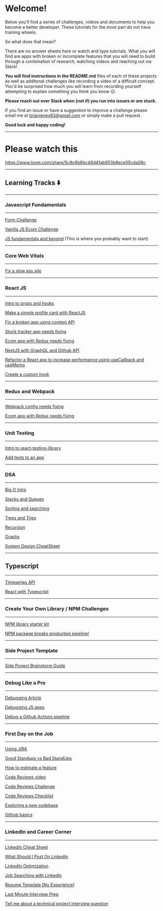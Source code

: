# Welcome!

Below you'll find a series of challenges, videos and documents to help you become a better developer. These tutorials for the most part do not have training wheels.

So what does that mean?

There are no answer sheets here or watch and type tutorials. What you will find are apps with broken or incomplete features that you will need to build through a combination of research, watching videos and reaching out via Slack!

**You will find instructions in the README.md** files of each of these projects as well as additonal challenges like recording a video of a difficult concept. You'd be surprised how much you will learn from recording yourself attempting to explain something you think you know 😉.

**Please reach out over Slack when (not if) you run into issues or are stuck.**

If you find an issue or have a suggestion to improve a challenge please email me at brianjeney83@gmail.com or simply make a pull request.

**Good luck and happy coding!**

---

# Please watch this

https://www.loom.com/share/5c8c6b6bc48d41ab953b8ece05cda08c

---

## Learning Tracks ⬇️

---

### Javascript Fundamentals

---

[Form Challenge](https://docs.google.com/document/d/1jXUFr1fOmlnTAkKBabuawyeCoWz0MWCh-vXkgP3gA-Q/edit?usp=sharing)

[Vanilla JS Ecom Challenge](https://docs.google.com/document/d/1gchMW_M0xg8jwJJVL71I1H2IQMghuvvZgiKy9ssrSqg/edit?usp=sharing)

[JS fundamentals and beyond](https://github.com/CodeCoachJS/main_course) (This is where you probably want to start)

---

### Core Web Vitals

---

[Fix a slow ass site](https://github.com/CodeCoachJS/js_pro_slow_ass_site)

---

### React JS

---

[Intro to props and hooks](https://github.com/CodeCoachJS/react_pro_form)

[Make a simple profile card with ReactJS](https://github.com/CodeCoachJS/js_pro_profile_cards)

[Fix a broken app using context API](https://github.com/CodeCoachJS/react_fix_me)

[Stock tracker app needs fixing](https://github.com/CodeCoachJS/stock_app)

[Ecom app with Redux needs fixing](https://github.com/CodeCoachJS/shopping_cart_with_redux)

[NextJS with GraphQL and Github API](https://github.com/CodeCoachJS/js_pro_next_js_graphql)

[Refactor a React app to increase performance using useCallback and useMemo](https://github.com/CodeCoachJS/js_pro_refactor_me)

[Create a custom hook](https://github.com/CodeCoachJS/js_pro_custom_hooks)

---

### Redux and Webpack

---

[Webpack config needs fixing](https://github.com/CodeCoachJS/js_pro_webpack_intro)

[Ecom app with Redux needs fixing](https://github.com/CodeCoachJS/shopping_cart_with_redux)

---

### Unit Testing

---

[Intro to react-testing-library](https://github.com/CodeCoachJS/js_pro_react_testing_intro)

[Add tests to an app](https://github.com/CodeCoachJS/user_table_needs_tests)

---

### DSA

---

[Big O Intro](https://github.com/CodeCoachJS/main_course/tree/master/src/big_o)

[Stacks and Queues](https://github.com/CodeCoachJS/main_course/tree/master/src/stacks_and_queues)

[Sorting and searching](https://github.com/CodeCoachJS/main_course/tree/master/src/sorting_searching_algos)

[Trees and Tries](https://github.com/CodeCoachJS/main_course/tree/master/src/trees_and_tries)

[Recursion](https://github.com/CodeCoachJS/main_course/tree/master/src/recursion)

[Graphs](https://github.com/CodeCoachJS/main_course/tree/master/src/graphs)

[System Design CheatSheet](https://docs.google.com/document/d/1K72XQTCx9fHlweCwjYzK4IgQUmkarqqu_crQ3JrNnDg/edit?usp=sharing)

---

## Typescript

---

[Timeseries API](https://github.com/CodeCoachJS/js_pro_backend_timeseries_app.git)

[React with Typescript](https://github.com/CodeCoachJS/js_pro_e-com_with_typescript)

---

### Create Your Own Library / NPM Challenges

---

[NPM library starter kit](https://github.com/CodeCoachJS/js_pro_npm_library)

[NPM package breaks production pipeline!](https://github.com/CodeCoachJS/js_pro_npm_front_end_app/tree/npm_gone_wrong)

---

### Side Project Template

---

[Side Project Brainstorm Guide](https://docs.google.com/document/d/1H508NN2HCnnKmkRMgCg3pj_mXr3i8x3Np0jS6w4xzCs/edit?usp=sharing)

---

### Debug Like a Pro

---

[Debugging Article](https://docs.google.com/document/d/1SzJDWSYoct13JdcHPbtx90Cs1aJ4C1SmNXcXUHQs6zU/edit?usp=sharing)

[Debugging JS apps](https://www.loom.com/share/e1fd3ef1d934408893eb5a35a0ead560)

[Debug a Github Actions pipeline](https://github.com/CodeCoachJS/node_express_starter/tree/something_is_wrong)

---

### First Day on the Job

---

[Using JIRA](https://www.loom.com/share/cc79ef5ace3040f695d94d5643fc89da)

[Good Standups vs Bad StandUps](https://www.loom.com/share/f198c0956ed94e99b99a6c6e59f43acb)

[How to estimate a feature](https://www.loom.com/share/4f9b512ca95e4cb8a8bd7f70cbbdd8c7)

[Code Reviews video](https://www.loom.com/share/48f5ed99be604c2aa2aaa6b269d30670)

[Code Reviews Challenge](https://docs.google.com/document/d/1WA5f5tbVt3gsEBQm-blAnp5f89rh7iCnx02cpKVrKtM/edit?usp=sharing)

[Code Reviews Checklist](https://docs.google.com/document/d/1-SVdTczDLEStjqhUg7EBT_IBvxsjPNTfWMYipSUsTwY/edit?usp=sharing)

[Exploring a new codebase](https://github.com/CodeCoachJS/js_pro_kyle_simspon_app)

[Github basics](https://www.loom.com/share/9ac01cffb6834ecea276d42619d704cf)

---

### LinkedIn and Career Corner

---

[LinkedIn Cheat Sheet](https://docs.google.com/document/u/0/d/1xsCCWGACPBBNett8yat4Ldq2zUKSCRhGHTsXfGQwcZo/edit)

[What Should I Post On LinkedIn](https://docs.google.com/document/u/0/d/10K76aP0InsVZ-MDmN8CJQ9VWdyHXLPbImENYXNx6vs4/edit)

[LinkedIn Optimization](https://www.loom.com/share/9b4e00766c014e65a74a30837c50a021)

[Job Searching with LinkedIn](https://www.loom.com/share/585f2df34c5547a081908d303e313956)

[Resume Template [No Experience]](https://docs.google.com/document/u/0/d/1CIr2wiyQZerLT8Xlv5Be-ifOFqAQnQdgVZro22kFIsg/edit)

[Last Minute Interview Prep](https://docs.google.com/document/d/1D927NyIfvuoT01IS3phdvvNK--b514ntv90lVt06jh4/edit?usp=sharing)

[Tell me about a technical project interview question](https://docs.google.com/document/d/1-stR7DNJ1MlM5OJ8ahQX6J76vfDz-Yesq1nB-O4XAQc/edit?usp=sharing)
